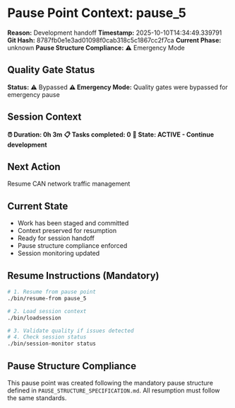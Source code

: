 # Pause Point Context: pause_5

**Reason:** Development handoff
**Timestamp:** 2025-10-10T14:34:49.339791
**Git Hash:** 8787fb0e1e3ad01098f0cab318c5c1867cc2f7ca
**Current Phase:** unknown
**Pause Structure Compliance:** ⚠️ Emergency Mode

## Quality Gate Status
**Status:** ⚠️ Bypassed
**⚠️ Emergency Mode:** Quality gates were bypassed for emergency pause

## Session Context
**⏰ Duration: 0h 3m**
**📋 Tasks completed: 0**
**🚦 State: ACTIVE - Continue development**

## Next Action
Resume CAN network traffic management

## Current State
- Work has been staged and committed
- Context preserved for resumption
- Ready for session handoff
- Pause structure compliance enforced
- Session monitoring updated

## Resume Instructions (Mandatory)
```bash
# 1. Resume from pause point
./bin/resume-from pause_5

# 2. Load session context
./bin/loadsession

# 3. Validate quality if issues detected
# 4. Check session status
./bin/session-monitor status
```

## Pause Structure Compliance
This pause point was created following the mandatory pause structure defined in
`PAUSE_STRUCTURE_SPECIFICATION.md`. All resumption must follow the same standards.


